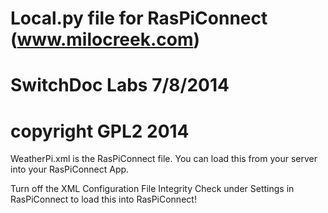 #
# Local.py file for RasPiConnect (www.milocreek.com)
#
# SwitchDoc Labs 7/8/2014
#
# copyright GPL2 2014

WeatherPi.xml is the RasPiConnect file.  You can load this from your server into your RasPiConnect App.

Turn off the XML Configuration File Integrity Check under Settings in RasPiConnect to load this into RasPiConnect!
